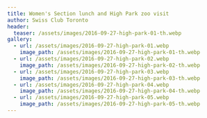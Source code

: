 ```yaml
---
title: Women's Section lunch and High Park zoo visit
author: Swiss Club Toronto
header:
  teaser: /assets/images/2016-09-27-high-park-01-th.webp
gallery:
  - url: /assets/images/2016-09-27-high-park-01.webp
    image_path: /assets/images/2016-09-27-high-park-01-th.webp
  - url: /assets/images/2016-09-27-high-park-02.webp
    image_path: /assets/images/2016-09-27-high-park-02-th.webp
  - url: /assets/images/2016-09-27-high-park-03.webp
    image_path: /assets/images/2016-09-27-high-park-03-th.webp
  - url: /assets/images/2016-09-27-high-park-04.webp
    image_path: /assets/images/2016-09-27-high-park-04-th.webp
  - url: /assets/images/2016-09-27-high-park-05.webp
    image_path: /assets/images/2016-09-27-high-park-05-th.webp
---
```

